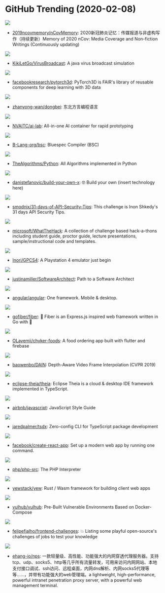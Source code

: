 # GitHub Trending (2020-02-08)

![](https://img.shields.io/badge/JavaScript-New%203-green?style=flat-square&logo=appveyor)
- [2019ncovmemory/nCovMemory](https://github.com/2019ncovmemory/nCovMemory): 2020新冠肺炎记忆：传媒报道与非虚构写作（持续更新）Memory of 2020 nCov: Media Coverage and Non-fiction Writings (Continuously updating)

![](https://img.shields.io/badge/Java-New%20244-green?style=flat-square&logo=appveyor)
- [KikiLetGo/VirusBroadcast](https://github.com/KikiLetGo/VirusBroadcast): A java virus broadcast simulation

![](https://img.shields.io/badge/Python-New%20541-green?style=flat-square&logo=appveyor)
- [facebookresearch/pytorch3d](https://github.com/facebookresearch/pytorch3d): PyTorch3D is FAIR's library of reusable components for deep learning with 3D data

![](https://img.shields.io/badge/Python-New%20134-green?style=flat-square&logo=appveyor)
- [zhanyong-wan/dongbei](https://github.com/zhanyong-wan/dongbei): 东北方言编程语言

![](https://img.shields.io/badge/JavaScript-New%2059-green?style=flat-square&logo=appveyor)
- [NVAITC/ai-lab](https://github.com/NVAITC/ai-lab): All-in-one AI container for rapid prototyping

![](https://img.shields.io/badge/Haskell-New%2029-green?style=flat-square&logo=appveyor)
- [B-Lang-org/bsc](https://github.com/B-Lang-org/bsc): Bluespec Compiler (BSC)

![](https://img.shields.io/badge/Python-New%20148-green?style=flat-square&logo=appveyor)
- [TheAlgorithms/Python](https://github.com/TheAlgorithms/Python): All Algorithms implemented in Python

![](https://img.shields.io/badge/none-New%2096-green?style=flat-square&logo=appveyor)
- [danistefanovic/build-your-own-x](https://github.com/danistefanovic/build-your-own-x): 🤓 Build your own (insert technology here)

![](https://img.shields.io/badge/none-New%20226-green?style=flat-square&logo=appveyor)
- [smodnix/31-days-of-API-Security-Tips](https://github.com/smodnix/31-days-of-API-Security-Tips): This challenge is Inon Shkedy's 31 days API Security Tips.

![](https://img.shields.io/badge/HTML-New%2057-green?style=flat-square&logo=appveyor)
- [microsoft/WhatTheHack](https://github.com/microsoft/WhatTheHack): A collection of challenge based hack-a-thons including student guide, proctor guide, lecture presentations, sample/instructional code and templates.

![](https://img.shields.io/badge/C%2B%2B-New%20124-green?style=flat-square&logo=appveyor)
- [Inori/GPCS4](https://github.com/Inori/GPCS4): A Playstation 4 emulator just begin

![](https://img.shields.io/badge/none-New%20125-green?style=flat-square&logo=appveyor)
- [justinamiller/SoftwareArchitect](https://github.com/justinamiller/SoftwareArchitect): Path to a Software Architect

![](https://img.shields.io/badge/TypeScript-New%2097-green?style=flat-square&logo=appveyor)
- [angular/angular](https://github.com/angular/angular): One framework. Mobile & desktop.

![](https://img.shields.io/badge/Go-New%20328-green?style=flat-square&logo=appveyor)
- [gofiber/fiber](https://github.com/gofiber/fiber): 🚀 Fiber is an Express.js inspired web framework written in Go with 💖

![](https://img.shields.io/badge/Dart-New%2047-green?style=flat-square&logo=appveyor)
- [OLayemii/chyker-foods](https://github.com/OLayemii/chyker-foods): A food ordering app built with flutter and firebase

![](https://img.shields.io/badge/Python-New%2084-green?style=flat-square&logo=appveyor)
- [baowenbo/DAIN](https://github.com/baowenbo/DAIN): Depth-Aware Video Frame Interpolation (CVPR 2019)

![](https://img.shields.io/badge/TypeScript-New%2020-green?style=flat-square&logo=appveyor)
- [eclipse-theia/theia](https://github.com/eclipse-theia/theia): Eclipse Theia is a cloud & desktop IDE framework implemented in TypeScript.

![](https://img.shields.io/badge/JavaScript-New%2044-green?style=flat-square&logo=appveyor)
- [airbnb/javascript](https://github.com/airbnb/javascript): JavaScript Style Guide

![](https://img.shields.io/badge/TypeScript-New%20113-green?style=flat-square&logo=appveyor)
- [jaredpalmer/tsdx](https://github.com/jaredpalmer/tsdx): Zero-config CLI for TypeScript package development

![](https://img.shields.io/badge/JavaScript-New%2045-green?style=flat-square&logo=appveyor)
- [facebook/create-react-app](https://github.com/facebook/create-react-app): Set up a modern web app by running one command.

![](https://img.shields.io/badge/C-New%2018-green?style=flat-square&logo=appveyor)
- [php/php-src](https://github.com/php/php-src): The PHP Interpreter

![](https://img.shields.io/badge/Rust-New%2025-green?style=flat-square&logo=appveyor)
- [yewstack/yew](https://github.com/yewstack/yew): Rust / Wasm framework for building client web apps

![](https://img.shields.io/badge/Shell-New%2022-green?style=flat-square&logo=appveyor)
- [vulhub/vulhub](https://github.com/vulhub/vulhub): Pre-Built Vulnerable Environments Based on Docker-Compose

![](https://img.shields.io/badge/none-New%2060-green?style=flat-square&logo=appveyor)
- [felipefialho/frontend-challenges](https://github.com/felipefialho/frontend-challenges): 💥 Listing some playful open-source's challenges of jobs to test your knowledge

![](https://img.shields.io/badge/Go-New%2036-green?style=flat-square&logo=appveyor)
- [ehang-io/nps](https://github.com/ehang-io/nps): 一款轻量级、高性能、功能强大的内网穿透代理服务器。支持tcp、udp、socks5、http等几乎所有流量转发，可用来访问内网网站、本地支付接口调试、ssh访问、远程桌面，内网dns解析、内网socks5代理等等……，并带有功能强大的web管理端。a lightweight, high-performance, powerful intranet penetration proxy server, with a powerful web management terminal.

